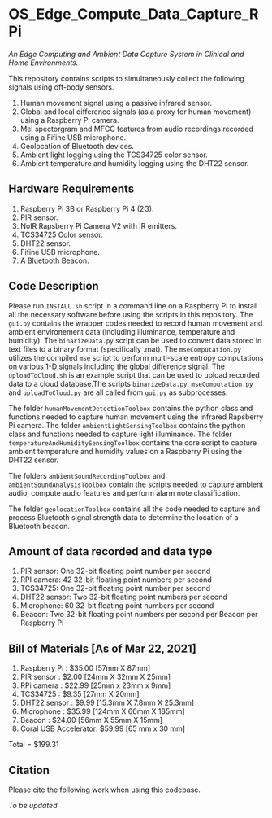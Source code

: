 # OS_Edge_Compute_Data_Capture_RPi
*An Edge Computing and Ambient Data Capture System in Clinical and Home Environments.*

This repository contains scripts to simultaneously collect the following signals using off-body sensors.
1. Human movement signal using a passive infrared sensor.
2. Global and local difference signals (as a proxy for human movement) using a Raspberry Pi camera.
3. Mel spectorgram and MFCC features from audio recordings recorded using a Fifine USB microphone.
4. Geolocation of Bluetooth devices.
5. Ambient light logging using the TCS34725 color sensor.
6. Ambient temperature and humidity logging using the DHT22 sensor.

## Hardware Requirements
1. Raspberry Pi 3B or Raspberry Pi 4 (2G).
2. PIR sensor.
3. NoIR Rapsberry Pi Camera V2 with IR emitters.
4. TCS34725 Color sensor.
5. DHT22 sensor.
6. Fifine USB microphone.
7. A Bluetooth Beacon.

## Code Description
Please run `INSTALL.sh` script in a command line on a Raspberry Pi to install all the necessary software before using the scripts in this repository. The `gui.py` contains the wrapper codes needed to record human movement and ambient environement data (including illuminance, temperature and humidity). The `binarizeData.py` script can be used to convert data stored in text files to a binary format (specifically .mat). The `mseComputation.py` utilizes the compiled `mse` script to perform multi-scale entropy computations on various 1-D signals including the global difference signal. The `uploadToCloud.sh` is an example script that can be used to upload recorded data to a cloud database.The scripts `binarizeData.py`, `mseComputation.py` and `uploadToCloud.py` are all called from `gui.py` as subprocesses.

The folder `humanMovementDetectionToolbox` contains the python class and functions needed to capture human movement using the infrared Rapsberry Pi camera. The folder `ambientLightSensingToolbox` contains the python class and functions needed to capture light illuminance. The folder `temperatureAndHumiditySensingToolbox` contains the core script to capture ambient temperature and humidity values on a Raspberry Pi using the DHT22 sensor.

The folders `ambientSoundRecordingToolbox` and `ambientSoundAnalysisToolbox` contain the scripts needed to capture ambient audio, compute audio features and perform alarm note classification.

The folder `geolocationToolbox` contains all the code needed to capture and process Bluetooth signal strength data to determine the location of a Bluetooth beacon.

## Amount of data recorded and data type
1. PIR sensor: One 32-bit floating point number per second
2. RPI camera: 42 32-bit floating point numbers per second
3. TCS34725: One 32-bit floating point number per second
4. DHT22 sensor: Two 32-bit floating point numbers per second
5. Microphone: 60 32-bit floating point numbers per second
6. Beacon: Two 32-bit floating point numbers per second per Beacon per Raspberry Pi

## Bill of Materials [As of Mar 22, 2021]
1. Raspberry Pi         : $35.00 [57mm X 87mm]
2. PIR sensor           :  $2.00 [24mm X 32mm X 25mm]
3. RPi camera           : $22.99 [25mm x 23mm x 9mm]
4. TCS34725             :  $9.35 [27mm X 20mm]
5. DHT22 sensor         :  $9.99 [15.3mm X 7.8mm X 25.3mm]
6. Microphone           : $35.99 [124mm X 66mm X 185mm]
7. Beacon               : $24.00 [56mm X 55mm X 15mm]
8. Coral USB Accelerator: $59.99 [65 mm x 30 mm]

Total                   = $199.31

## Citation

Please cite the following work when using this codebase.

*To be updated*

